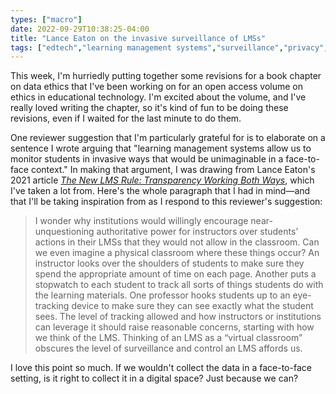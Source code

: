 ```yaml
---
types: ["macro"]
date: 2022-09-29T10:38:25-04:00
title: "Lance Eaton on the invasive surveillance of LMSs"
tags: ["edtech","learning management systems","surveillance","privacy","data ethics"]
---
```

This week, I'm hurriedly putting together some revisions for a book chapter on data ethics that I've been working on for an open access volume on ethics in educational technology. I'm excited about the volume, and I've really loved writing the chapter, so it's kind of fun to be doing these revisions, even if I waited for the last minute to do them. 

One reviewer suggestion that I'm particularly grateful for is to elaborate on a sentence I wrote arguing that "learning management systems allow us  to monitor students in invasive ways that would be unimaginable in a face-to-face context." In making that argument, I was drawing from Lance Eaton's 2021 article *[The New LMS Rule: Transparency Working Both Ways](https://jitp.commons.gc.cuny.edu/the-new-lms-rule-transparency-working-both-ways/)*, which I've taken a lot from. Here's the whole paragraph that I had in mind—and that I'll be taking inspiration from as I respond to this reviewer's suggestion: 

> I wonder why institutions would willingly encourage near-unquestioning authoritative power for instructors over students’ actions in their LMSs that they would not allow in the classroom. Can we even imagine a physical classroom where these things occur? An instructor looks over the shoulders of students to make sure they spend the appropriate amount of time on each page. Another puts a stopwatch to each student to track all sorts of things students do with the learning materials. One professor hooks students up to an eye-tracking device to make sure they can see exactly what the student sees. The level of tracking allowed and how instructors or institutions can leverage it should raise reasonable concerns, starting with how we think of the LMS. Thinking of an LMS as a “virtual classroom” obscures the level of surveillance and control an LMS affords us.

I love this point so much. If we wouldn't collect the data in a face-to-face setting, is it right to collect it in a digital space? Just because we can? 
